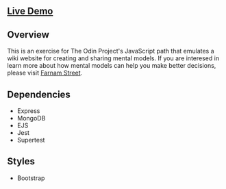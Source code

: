 ## [Live Demo](https://wiki-memods.onrender.com)

## Overview
This is an exercise for The Odin Project's JavaScript path that emulates a wiki website for creating and sharing mental models.
If you are interesed in learn more about how mental models can help you make better decisions, please visit [Farnam Street](https://fs.blog/).

## Dependencies
  - Express
  - MongoDB
  - EJS
  - Jest
  - Supertest


## Styles
  - Bootstrap
